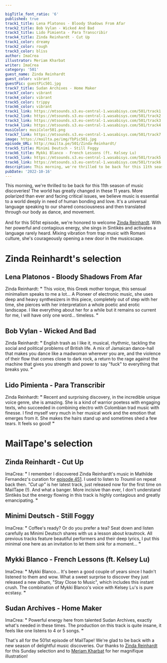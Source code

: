 ```yaml
---

bigTitle_font_ratio: '6'
published: true
track1_title: Lena Platonos - Bloody Shadows From Afar
track2_title: Bob Vylan - Wicked And Bad
track3_title: Lido Pimienta - Para Transcribir
track4_title: Zinda Reinhardt - Cut Up
track1_color: dreamy
track2_color: rough
track3_color: bliss
author: ImaCrea
illustrator: Meriam Kharbat
writer: ImaCrea
category: '501'
guest_name: Zinda Reinhardt
guest_color: vibrant
guestPic: guestPic501.jpg
track7_title: Sudan Archives - Home Maker
track7_color: vibrant
track4_color: vibrant
track5_color: trippy
track6_color: vibrant
track1_link: https://mtsounds.s3.eu-central-1.wasabisys.com/501/track1.mp3
track2_link: https://mtsounds.s3.eu-central-1.wasabisys.com/501/track2.mp3
track3_link: https://mtsounds.s3.eu-central-1.wasabisys.com/501/track3.mp3
track4_link: https://mtsounds.s3.eu-central-1.wasabisys.com/501/track4.mp3
musiColor: musiColor501.png
track7_link: https://mtsounds.s3.eu-central-1.wasabisys.com/501/track7.mp3
image: https://mailta.pe/img/fbPic501.jpg
episode_URL: http://mailta.pe/501/Zinda-Reinhardt/
track5_title: Minimi Deutsch - Still Foggy
track6_title: Mykki Blanco - French Lessons (ft. Kelsey Lu)
track5_link: https://mtsounds.s3.eu-central-1.wasabisys.com/501/track5.mp3
track6_link: https://mtsounds.s3.eu-central-1.wasabisys.com/501/track6.mp3
description: This morning, we're thrilled to be back for this 11th season of music discoveries! And for this 501st episode, we're honored to welcome Zinda Reinhardt. With her powerful and contagious energy, she sings in Sintikès and activates a language rarely heard. Mixing vibration from trap music with Romani culture, she's courageously opening a new door in the musicscape.
pubDate: '2022-10-16'
---
```

This morning, we're thrilled to be back for this 11th season of music discoveries! The world has greatly changed in these 11 years. More polarized than ever and facing critical issues, we believe music is essential to a world deeply in need of human bonding and love. It's a universal language speaking to our shared consciousness and then translated through our body as dance, and movement.
<br><br>
And for this 501st episode, we're honored to welcome [Zinda Reinhardt](https://zindareinhardt.bandcamp.com). With her powerful and contagious energy, she sings in Sintikès and activates a language rarely heard. Mixing vibration from trap music with Romani culture, she's courageously opening a new door in the musicscape.


# Zinda Reinhardt's selection

## Lena Platonos - Bloody Shadows From Afar
Zinda Reinhardt: **"** This voice, this Greek mother tongue, this sensual minimalism speaks to me a lot... A Pioneer of electronic music, she uses deep and heavy synthesizers in this piece, completely out of step with her time, she pierces with her interpretation a whole poetic and erotic landscape.
I like everything about her for a while but it remains so current for me, I will have only one word... timeless. **"** 

## Bob Vylan - Wicked And Bad
Zinda Reinhardt: **"** English trash as I like it, musical, rhythmic, tackling the social and political problems of British life. A mix of Jamaican dance-hall that makes you dance like a madwoman wherever you are, and the violence of their flow that comes close to dark rock, a return to the rage against the machine that gives you strength and power to say "fuck" to everything that breaks you. **"** 

## Lido Pimienta - Para Transcribir
Zinda Reinhardt: **"** Recent and surprising discovery, in the incredible unique voice genre, she is amazing. She is a kind of warrior poetess with engaging texts, who succeeded in combining electro with Colombian trad music with finesse. I find myself very much in her musical work and the emotion that emerges from it. She makes the hairs stand up and sometimes shed a few tears. It feels so good! **"** 

# MailTape's selection

## Zinda Reinhardt - Cut Up
ImaCrea: **"** I remember I discovered Zinda Reinhardt's music in Mathilde Fernandez's curation for [episode 451](/451/Mathilde-Fernandez/). I used to listen to *Troumli* on repeat back then. *"Cut up"* is her latest track, just released now for the first time on MailTape (!). And what a banger. More incisive than ever, I don't understand Sintikès but the energy flowing in this track is highly contagious and greatly emancipating. **"** 

## Minimi Deutsch - Still Foggy
ImaCrea: **"** Coffee's ready? Or do you prefer a tea? Seat down and listen carefully as Minimi Deutsch shares with us a lesson about krautrock. All previous tracks feature beautiful performers and their deep lyrics, I put this minimal one here as an invitation to let them sink for a moment... **"** 

## Mykki Blanco - French Lessons (ft. Kelsey Lu)
ImaCrea: **"** Mykki Blanco... It's been a good couple of years since I hadn't listened to them and wow. What a sweet surprise to discover they just released a new album, "Stay Close to Music", which includes this instant crush. The combination of Mykki Blanco's voice with Kelsey Lu's is pure ecstasy. **"** 

## Sudan Archives - Home Maker
ImaCrea: **"** Powerful energy here from talented Sudan Archives, exactly what's needed in these times. The production on this track is quite insane, it feels like one listens to 4 or 5 songs. **"** 

That's all for the 501st episode of MailTape! We're glad to be back with a new season of delightful music discoveries. Our thanks to [Zinda Reinhardt](https://zindareinhardt.bandcamp.com) for this Sunday selection and to [Meriam Kharbat](https://www.meriamkharbat.com/illustration) for her magnifique illustration!
